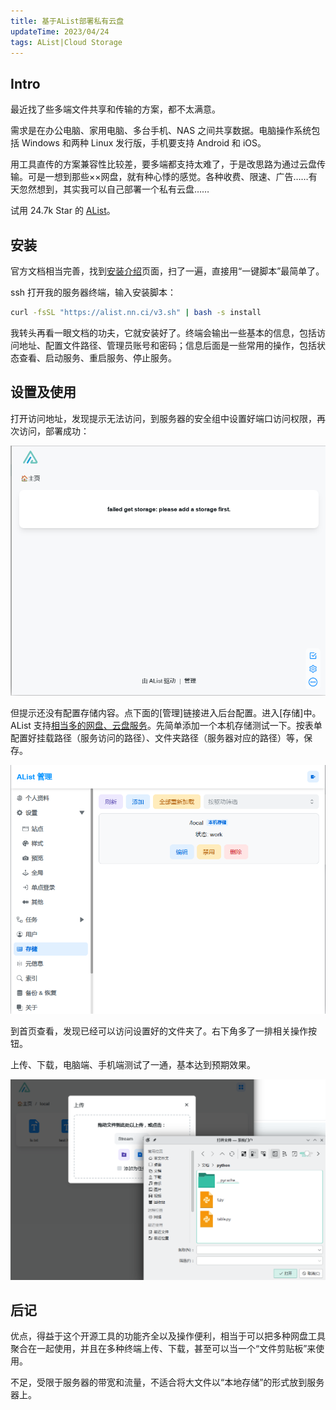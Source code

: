 ```yaml
---
title: 基于AList部署私有云盘
updateTime: 2023/04/24
tags: AList|Cloud Storage
---
```


## Intro
最近找了些多端文件共享和传输的方案，都不太满意。

需求是在办公电脑、家用电脑、多台手机、NAS 之间共享数据。电脑操作系统包括 Windows 和两种 Linux 发行版，手机要支持 Android 和 iOS。

用工具直传的方案兼容性比较差，要多端都支持太难了，于是改思路为通过云盘传输。可是一想到那些××网盘，就有种心悸的感觉。各种收费、限速、广告……有天忽然想到，其实我可以自己部署一个私有云盘……

试用 24.7k Star 的 [AList](https://github.com/alist-org/alist)。

## 安装
官方文档相当完善，找到[安装介绍](https://alist.nn.ci/zh/guide/install/)页面，扫了一遍，直接用“一键脚本”最简单了。

ssh 打开我的服务器终端，输入安装脚本：

```bash
curl -fsSL "https://alist.nn.ci/v3.sh" | bash -s install
```

我转头再看一眼文档的功夫，它就安装好了。终端会输出一些基本的信息，包括访问地址、配置文件路径、管理员账号和密码；信息后面是一些常用的操作，包括状态查看、启动服务、重启服务、停止服务。

## 设置及使用

打开访问地址，发现提示无法访问，到服务器的安全组中设置好端口访问权限，再次访问，部署成功：

![AList Home](/assets/docs/AList01.png)

但提示还没有配置存储内容。点下面的[管理]链接进入后台配置。进入[存储]中。AList 支持[相当多的网盘、云盘服务](https://alist.nn.ci/zh/guide/drivers/)。先简单添加一个本机存储测试一下。按表单配置好挂载路径（服务访问的路径）、文件夹路径（服务器对应的路径）等，保存。

![Storage Setting](/assets/docs/AList02.png)

到首页查看，发现已经可以访问设置好的文件夹了。右下角多了一排相关操作按钮。

上传、下载，电脑端、手机端测试了一通，基本达到预期效果。

![Usage](/assets/docs/AList03.png)


## 后记
优点，得益于这个开源工具的功能齐全以及操作便利，相当于可以把多种网盘工具聚合在一起使用，并且在多种终端上传、下载，甚至可以当一个“文件剪贴板”来使用。

不足，受限于服务器的带宽和流量，不适合将大文件以“本地存储”的形式放到服务器上。
